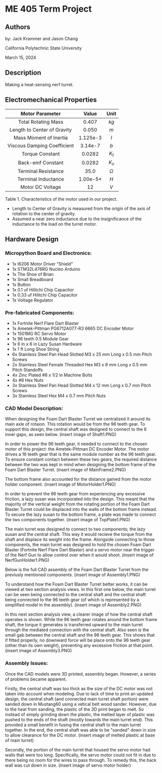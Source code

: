 # ME 405 Term Project

## Authors
by: Jack Krammer and Jason Chang

California Polytechnic State University

March 15, 2024

## Description
Making a heat-sensing nerf turret.


## Electromechanical Properties

| Motor Parameter | Value | Unit | 
|:---------------:|:-----:|:----:|
| Total Rotating Mass | 0.407 | $kg$ |
| Length to Center of Gravity | 0.050 | $m$ |
| Mass Moment of Inertia | 1.125e-3 | $I$ |
| Viscous Damping Coefficient | 3.14e-7 | $b$ |
| Torque Constant | 0.0282 | $K_t$ |
| Back-emf Constant | 0.0282 | $K_v$ |
| Terminal Resistance | 35.0 | $\Omega$ |
| Terminal Inductance | 1.00e-5$*$| $H$ | 
| Motor DC Voltage | 12 | $V$ |

Table 1. Characteristics of the motor used in our project.

* Length to Center of Gravity is measured from the origin of 
the axis of rotation to the center of gravity.
* Assumed a near zero inductance due to the insignificance 
of the inductance to the load on the turret motor.


## Hardware Design

### Micropython Board and Electronics:
* 1x l6206 Motor Driver "Shield"
* 1x STM32L476RG Nucleo Arduino
* 1x The Shoe of Brian
* 1x Small Breadboard
* 1x Button
* 1x 0.1 uf Hilitchi Chip Capacitor
* 1x 0.33 uf Hilitchi Chip Capacitor
* 1x Voltage Regulator

### Pre-fabricated Components:
* 1x Fortnite Nerf Flare Dart Blaster
* 1x Ametek-Pittman PG6712A077-R3 6665 DC Encoder Motor
* 1x 1501MG RC Servo Motor
* 1x 96 teeth 0.5 Module Gear
* 1x 6 in x 6 in Lazy Susan Hardware
* 1x 1 ft Long Shoe String
* 6x Stainless Steel Pan Head Slotted M3 x 25 mm Long x 0.5 mm Pitch Screws
* 2x Stainless Steel Female Threaded Hex M3 x 8 mm Long x 0.5 mm Pitch Standoffs
* 4x Zinc Plated #8 x 1/2 in Machine Bolts
* 4x #8 Hex Nuts
* 3x Stainless Steel Pan Head Slotted M4 x 12 mm Long x 0.7 mm Pitch Screws
* 3x Stainless Steel Hex M4 x 0.7 mm Pitch Nuts

### CAD Model Description:
When designing the Foam Dart Blaster Turret we centralized it around its main axle of rotaion. This rotation would be from the 96 teeth gear. To support this design, the central shaft was designed to connect to the 6 inner gaps, as seen below.
(insert image of Shaft1.PNG)
![]()
	
In order to power the 96 teeth gear, it needed to connect to the chosen motor of this project: the Ametek-Pittman DC Encoder Motor. The motor drives a 16 teeth gear that is the same module number as the 96 teeth gear. To ensure constant contact between these two gears, the required distance between the two was kept in mind when designing the bottom frame of the Foam Dart Blaster Turret. 
(insert image of MainFrame2.PNG)

The bottom frame also accounted for the distance gained from the motor holder component.
(insert image of MotorHolder1.PNG)

In order to prevent the 96 teeth gear from experiencing any excessive friction, a lazy susan was incorporated into the design. This meant that the majority of the vertical weight from the rotating portion of the Foam Dart Blaster Turret could be displaced into the walls of the bottom frame instead. To secure the lazy susan to the bottom frame, a plate was made to connect the two components together. 
(insert image of TopPlate1.PNG)

The main turret was designed to connect to two components; the lazy susan and the central shaft. This way it would recieve the torque from the shaft and displace its weight into the frame. Alongside connecting to those components, the main turret was designed to hold the chosen Foam Dart Blaster (Fortnite Nerf Flare Dart Blaster) and a servo motor near the trigger of the Nerf Gun to allow control over when it would shoot.
(insert image of NerfGunHolder1.PNG)

Below is the full CAD assembly of the Foam Dart Blaster Turret from the previusly mentioned components. 
(insert image of Assembly1.PNG)

To understand how the Foam Dart Blaster Turret better works, it can be viewed at two section analysis views. In this first one below, the main turret can be seen being connected to the central shaft and the central shaft being connected to the 96 teeth gear (of which is represented by a simplified model in the assembly). 
(insert image of Assembly2.PNG)

In this next section analysis view, a clearer image of how the central shaft operates is shown. While the 96 teeth gear rotates around the bottom frame shaft, the torque it generates is transferred upward to the main turret through the mediated connection with the central shaft. Also seen is the small gab between the central shaft and the 96 teeth gear. This shows that if fitted properly, no downward force will be place onto the 96 teeth gear (other than its own weight), preventing any excessive friction at that point. 
(insert image of Assembly3.PNG)

### Assembly Issues:

Once the CAD models were 3D printed, assembly began. However, a series of problems became apparent. 

Firstly, the central shaft was too thick as the size of the DC motor was not taken into account when modeling. Due to lack of time to print an updated design, the central shaft (and connected main turret shaft portion) were sanded down in Mustang60 using a vetical belt wood sander. However, due to the heat from sanding, the plastic of the 3D print began to melt. So instead of simply grinding down the plastic, the melted layer of plastic was pushed to the ends of the shaft (mostly towards the main turret end). This provided a small benefit in fusing the central shaft to the main turret together. In the end, the central shaft was able to be "sanded" down in size to allow clearance for the DC motor.
(insert image of melted plastic at base of main turret)

Secondly, the portion of the main turret that housed the servo motor had walls that were too long. Specifically, the servo motor could not fit in due to there being no room for the wires to pass through. To remedy this, the back wall was cut down in size.
(insert image of servo motor holder)




